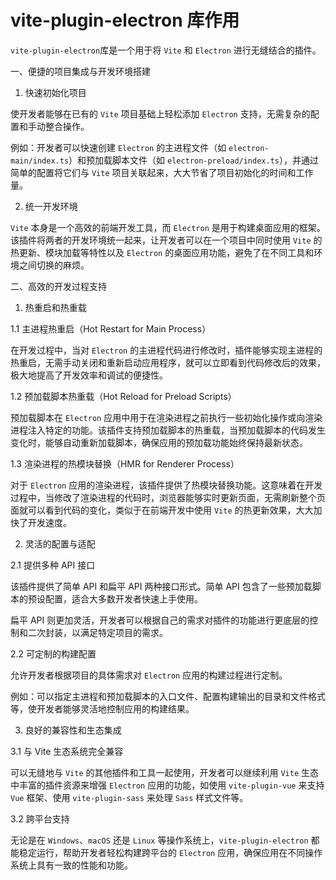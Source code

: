 # vite-plugin-electron 库作用

`vite-plugin-electron`库是一个用于将 `Vite` 和 `Electron` 进行无缝结合的插件。

一、便捷的项目集成与开发环境搭建

1. 快速初始化项目

使开发者能够在已有的 `Vite` 项目基础上轻松添加 `Electron` 支持，无需复杂的配置和手动整合操作。

例如：开发者可以快速创建 `Electron` 的主进程文件（如 `electron-main/index.ts`）和预加载脚本文件（如 `electron-preload/index.ts`），并通过简单的配置将它们与 `Vite` 项目关联起来，大大节省了项目初始化的时间和工作量。

2. 统一开发环境

`Vite` 本身是一个高效的前端开发工具，而 `Electron` 是用于构建桌面应用的框架。该插件将两者的开发环境统一起来，让开发者可以在一个项目中同时使用 `Vite` 的热更新、模块加载等特性以及 `Electron` 的桌面应用功能，避免了在不同工具和环境之间切换的麻烦。

二、高效的开发过程支持

1. 热重启和热重载

1.1 主进程热重启（Hot Restart for Main Process）

在开发过程中，当对 `Electron` 的主进程代码进行修改时，插件能够实现主进程的热重启，无需手动关闭和重新启动应用程序，就可以立即看到代码修改后的效果，极大地提高了开发效率和调试的便捷性。

1.2 预加载脚本热重载（Hot Reload for Preload Scripts）

预加载脚本在 `Electron` 应用中用于在渲染进程之前执行一些初始化操作或向渲染进程注入特定的功能。该插件支持预加载脚本的热重载，当预加载脚本的代码发生变化时，能够自动重新加载脚本，确保应用的预加载功能始终保持最新状态。

1.3 渲染进程的热模块替换（HMR for Renderer Process）

对于 `Electron` 应用的渲染进程，该插件提供了热模块替换功能。这意味着在开发过程中，当修改了渲染进程的代码时，浏览器能够实时更新页面，无需刷新整个页面就可以看到代码的变化，类似于在前端开发中使用 `Vite` 的热更新效果，大大加快了开发速度。

2. 灵活的配置与适配

2.1 提供多种 API 接口

该插件提供了简单 API 和扁平 API 两种接口形式。简单 API 包含了一些预加载脚本的预设配置，适合大多数开发者快速上手使用。

扁平 API 则更加灵活，开发者可以根据自己的需求对插件的功能进行更底层的控制和二次封装，以满足特定项目的需求。

2.2 可定制的构建配置

允许开发者根据项目的具体需求对 `Electron` 应用的构建过程进行定制。

例如：可以指定主进程和预加载脚本的入口文件、配置构建输出的目录和文件格式等，使开发者能够灵活地控制应用的构建结果。

3. 良好的兼容性和生态集成

3.1 与 Vite 生态系统完全兼容

可以无缝地与 `Vite` 的其他插件和工具一起使用，开发者可以继续利用 `Vite` 生态中丰富的插件资源来增强 `Electron` 应用的功能，如使用 `vite-plugin-vue` 来支持 `Vue` 框架、使用 `vite-plugin-sass` 来处理 `Sass` 样式文件等。

3.2 跨平台支持

无论是在 `Windows`、`macOS` 还是 `Linux` 等操作系统上，`vite-plugin-electron` 都能稳定运行，帮助开发者轻松构建跨平台的 `Electron` 应用，确保应用在不同操作系统上具有一致的性能和功能。
